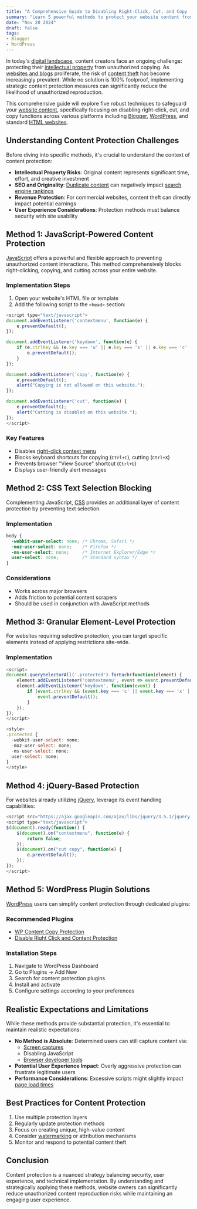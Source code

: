 ```yaml
---
title: "A Comprehensive Guide to Disabling Right-Click, Cut, and Copy (Blogger | Wordpress)"
summary: "Learn 5 powerful methods to protect your website content from unauthorized copying. Discover JavaScript, CSS, and WordPress techniques to disable right-click, cut, and copy functions across different platforms. Safeguard your intellectual property effectively."
date: "Nov 20 2024"
draft: false
tags:
- Blogger
- WordPress
---
```


In today's [digital landscape](https://en.wikipedia.org/wiki/Digital_world), content creators face an ongoing challenge: protecting their [intellectual property](https://www.wipo.int/about-ip/en/) from unauthorized copying. As [websites and blogs](https://www.statista.com/statistics/277125/number-of-blogs-worldwide/) proliferate, the risk of [content theft](https://www.copyright.gov/help/faq/faq-definition.html) has become increasingly prevalent. While no solution is 100% foolproof, implementing strategic content protection measures can significantly reduce the likelihood of unauthorized reproduction.

This comprehensive guide will explore five robust techniques to safeguard your [website content](https://searchenginejournal.com/website-content/479383/), specifically focusing on disabling right-click, cut, and copy functions across various platforms including [Blogger](https://www.blogger.com/), [WordPress](https://wordpress.org/), and standard [HTML websites](https://developer.mozilla.org/en-US/docs/Web/HTML).

## Understanding Content Protection Challenges

Before diving into specific methods, it's crucial to understand the context of content protection:

- **Intellectual Property Risks**: Original content represents significant time, effort, and creative investment
- **SEO and Originality**: [Duplicate content](https://ahrefs.com/blog/duplicate-content/) can negatively impact [search engine rankings](https://www.semrush.com/blog/google-ranking/)
- **Revenue Protection**: For commercial websites, content theft can directly impact potential earnings
- **User Experience Considerations**: Protection methods must balance security with site usability

## Method 1: JavaScript-Powered Content Protection

[JavaScript](https://developer.mozilla.org/en-US/docs/Web/JavaScript) offers a powerful and flexible approach to preventing unauthorized content interactions. This method comprehensively blocks right-clicking, copying, and cutting across your entire website.

### Implementation Steps

1. Open your website's HTML file or template
2. Add the following script to the `<head>` section:

```javascript
<script type="text/javascript">
document.addEventListener('contextmenu', function(e) {
    e.preventDefault();
});

document.addEventListener('keydown', function(e) {
    if (e.ctrlKey && (e.key === 'u' || e.key === 's' || e.key === 'c' || e.key === 'x')) {
        e.preventDefault();
    }
});

document.addEventListener('copy', function(e) {
    e.preventDefault();
    alert("Copying is not allowed on this website.");
});

document.addEventListener('cut', function(e) {
    e.preventDefault();
    alert("Cutting is disabled on this website.");
});
</script>
```

### Key Features
- Disables [right-click context menu](https://www.w3schools.com/jsref/event_oncontextmenu.asp)
- Blocks keyboard shortcuts for copying (`Ctrl+C`), cutting (`Ctrl+X`)
- Prevents browser "View Source" shortcut (`Ctrl+U`)
- Displays user-friendly alert messages

## Method 2: CSS Text Selection Blocking

Complementing JavaScript, [CSS](https://developer.mozilla.org/en-US/docs/Web/CSS) provides an additional layer of content protection by preventing text selection.

### Implementation

```css
body {
  -webkit-user-select: none; /* Chrome, Safari */
  -moz-user-select: none;    /* Firefox */
  -ms-user-select: none;     /* Internet Explorer/Edge */
  user-select: none;         /* Standard syntax */
}
```

### Considerations
- Works across major browsers
- Adds friction to potential content scrapers
- Should be used in conjunction with JavaScript methods

## Method 3: Granular Element-Level Protection

For websites requiring selective protection, you can target specific elements instead of applying restrictions site-wide.

### Implementation

```javascript
<script>
document.querySelectorAll('.protected').forEach(function(element) {
    element.addEventListener('contextmenu', event => event.preventDefault());
    element.addEventListener('keydown', function(event) {
        if (event.ctrlKey && (event.key === 'c' || event.key === 'x' || event.key === 'u')) {
            event.preventDefault();
        }
    });
});
</script>

<style>
.protected {
  -webkit-user-select: none;
  -moz-user-select: none;
  -ms-user-select: none;
  user-select: none;
}
</style>
```

## Method 4: jQuery-Based Protection

For websites already utilizing [jQuery](https://jquery.com/), leverage its event handling capabilities:

```javascript
<script src="https://ajax.googleapis.com/ajax/libs/jquery/3.5.1/jquery.min.js"></script>
<script type="text/javascript">
$(document).ready(function() {
    $(document).on("contextmenu", function(e) {
        return false;
    });
    $(document).on("cut copy", function(e) {
        e.preventDefault();
    });
});
</script>
```

## Method 5: WordPress Plugin Solutions

[WordPress](https://wordpress.org/) users can simplify content protection through dedicated plugins:

### Recommended Plugins
- [WP Content Copy Protection](https://wordpress.org/plugins/wp-content-copy-protector/)
- [Disable Right Click and Content Protection](https://wordpress.org/plugins/disabled-source-disabled-right-click-and-content-protection/)

### Installation Steps
1. Navigate to WordPress Dashboard
2. Go to Plugins → Add New
3. Search for content protection plugins
4. Install and activate
5. Configure settings according to your preferences

## Realistic Expectations and Limitations

While these methods provide substantial protection, it's essential to maintain realistic expectations:

- **No Method is Absolute**: Determined users can still capture content via:
  - [Screen captures](https://support.microsoft.com/en-us/windows/how-to-take-and-annotate-screenshots-bf2cfb5c-b2f5-0b4d-0b34-c83f855c94d8)
  - Disabling JavaScript
  - [Browser developer tools](https://developer.chrome.com/docs/devtools/)
- **Potential User Experience Impact**: Overly aggressive protection can frustrate legitimate users
- **Performance Considerations**: Excessive scripts might slightly impact [page load times](https://developers.google.com/web/fundamentals/performance/why-performance-matters)

## Best Practices for Content Protection

1. Use multiple protection layers
2. Regularly update protection methods
3. Focus on creating unique, high-value content
4. Consider [watermarking](https://en.wikipedia.org/wiki/Watermark) or attribution mechanisms
5. Monitor and respond to potential content theft

## Conclusion

Content protection is a nuanced strategy balancing security, user experience, and technical implementation. By understanding and strategically applying these methods, website owners can significantly reduce unauthorized content reproduction risks while maintaining an engaging user experience.
